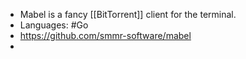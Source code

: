 - Mabel is a fancy [[BitTorrent]] client for the terminal.
- Languages: #Go
- https://github.com/smmr-software/mabel
-